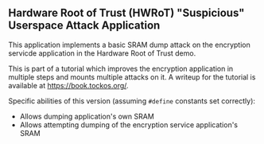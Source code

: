 Hardware Root of Trust (HWRoT) "Suspicious" Userspace Attack Application
------------------------------------------------------------------------

This application implements a basic SRAM dump attack on the encryption servicde
application in the Hardware Root of Trust demo.

This is part of a tutorial which improves the encryption application in multiple
steps and mounts multiple attacks on it. A writeup for the tutorial is available
at https://book.tockos.org/.

Specific abilities of this version (assuming `#define` constants set correctly):

* Allows dumping application's own SRAM
* Allows attempting dumping of the encryption service application's SRAM 
